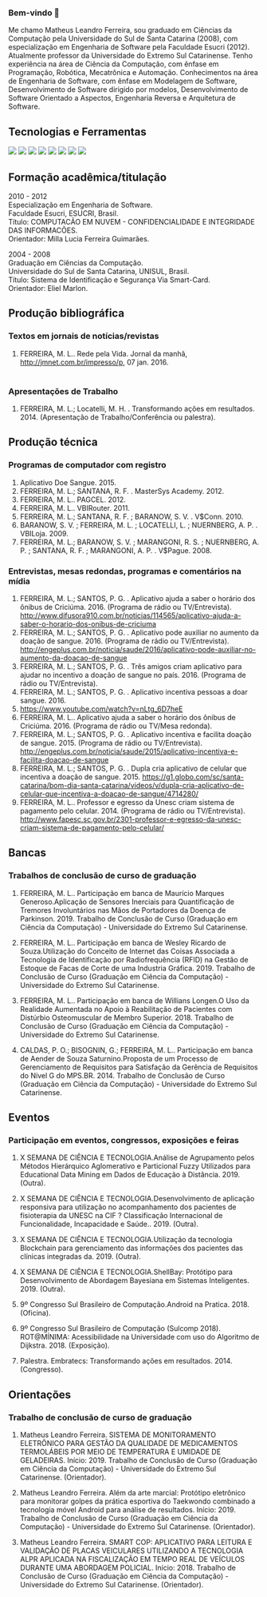 ### Bem-vindo 👋

Me chamo Matheus Leandro Ferreira, sou graduado em Ciências da Computação pela Universidade do Sul de Santa Catarina (2008), com especialização em Engenharia de Software pela Faculdade Esucri (2012). Atualmente professor da Universidade do Extremo Sul Catarinense. Tenho experiência na área de Ciência da Computação, com ênfase em Programação, Robótica, Mecatrônica e Automação. Conhecimentos na área de Engenharia de Software, com ênfase em Modelagem de Software, Desenvolvimento de Software dirigido por modelos, Desenvolvimento de Software Orientado a Aspectos, Engenharia Reversa e Arquitetura de Software.

## Tecnologias e Ferramentas
<img src="https://img.shields.io/badge/JAVA-blue?style=for-the-badge&logo=java&logoColor=black"> <img src="https://img.shields.io/badge/Node.js-43853D?style=for-the-badge&logo=node.js&logoColor=white"> <img src="https://img.shields.io/badge/TypeScript-007ACC?style=for-the-badge&logo=typescript&logoColor=white"> <img src="https://img.shields.io/badge/CSharp-E34F26?style=for-the-badge&logo=csharp&logoColor=white"> <img src="https://img.shields.io/badge/CSS3-1572B6?style=for-the-badge&logo=css3&logoColor=white"> <img src="https://img.shields.io/badge/Android-1572B6?style=for-the-badge&logo=android&logoColor=green"> <img src="https://img.shields.io/badge/Python-20232A?style=for-the-badge&logo=python&logoColor=61DAFB"> <img src="https://img.shields.io/badge/AspNetCore-DD0031?style=for-the-badge&logo=AspNet&logoColor=white">

## Formação acadêmica/titulação
2010 - 2012<br>
Especialização em Engenharia de Software.<br>
Faculdade Esucri, ESUCRI, Brasil.<br>
Título: COMPUTACÃO EM NUVEM - CONFIDENCIALIDADE E INTEGRIDADE DAS INFORMACÕES.<br>
Orientador: Milla Lucia Ferreira Guimarães.<br>

2004 - 2008<br>
Graduação em Ciências da Computação.<br>
Universidade do Sul de Santa Catarina, UNISUL, Brasil.<br>
Título: Sistema de Identificação e Segurança Via Smart-Card.<br>
Orientador: Eliel Marlon.<br>

## Produção bibliográfica
### Textos em jornais de notícias/revistas<br>
1. FERREIRA, M. L.. Rede pela Vida. Jornal da manhã, http://jmnet.com.br/impresso/p, 07 jan. 2016.<br><br>

### Apresentações de Trabalho<br>
1. FERREIRA, M. L.; Locatelli, M. H. . Transformando ações em resultados. 2014. (Apresentação de Trabalho/Conferência ou palestra).<br>

## Produção técnica
### Programas de computador com registro<br>
1. Aplicativo Doe Sangue. 2015.<br>
2. FERREIRA, M. L.; SANTANA, R. F. . MasterSys Academy. 2012.<br>
3. FERREIRA, M. L.. PAGCEL. 2012.<br>
4. FERREIRA, M. L.. VBIRouter. 2011.<br>
5. FERREIRA, M. L.; SANTANA, R. F. ; BARANOW, S. V. . V$Conn. 2010.<br>
6. BARANOW, S. V. ; FERREIRA, M. L. ; LOCATELLI, L. ; NUERNBERG, A. P. . VBILoja. 2009.<br>
7. FERREIRA, M. L.; BARANOW, S. V. ; MARANGONI, R. S. ; NUERNBERG, A. P. ; SANTANA, R. F. ; MARANGONI, A. P. . V$Pague. 2008.<br>

### Entrevistas, mesas redondas, programas e comentários na mídia
1. FERREIRA, M. L.; SANTOS, P. G. . Aplicativo ajuda a saber o horário dos ônibus de Criciúma. 2016. (Programa de rádio ou TV/Entrevista). http://www.difusora910.com.br/noticias/114565/aplicativo-ajuda-a-saber-o-horario-dos-onibus-de-criciuma <br>
2. FERREIRA, M. L.; SANTOS, P. G. . Aplicativo pode auxiliar no aumento da doação de sangue. 2016. (Programa de rádio ou TV/Entrevista). http://engeplus.com.br/noticia/saude/2016/aplicativo-pode-auxiliar-no-aumento-da-doacao-de-sangue <br>
3. FERREIRA, M. L.; SANTOS, P. G. . Três amigos criam aplicativo para ajudar no incentivo a doação de sangue no país. 2016. (Programa de rádio ou TV/Entrevista). <br>
4. FERREIRA, M. L.; SANTOS, P. G. . Aplicativo incentiva pessoas a doar sangue. 2016.
5. https://www.youtube.com/watch?v=nLtg_6D7heE <br>
6. FERREIRA, M. L.. Aplicativo ajuda a saber o horário dos ônibus de Criciúma. 2016. (Programa de rádio ou TV/Mesa redonda). <br>
7. FERREIRA, M. L.; SANTOS, P. G. . Aplicativo incentiva e facilita doação de sangue. 2015. (Programa de rádio ou TV/Entrevista). http://engeplus.com.br/noticia/saude/2015/aplicativo-incentiva-e-facilita-doacao-de-sangue<br> 
9. FERREIRA, M. L.; SANTOS, P. G. . Dupla cria aplicativo de celular que incentiva a doação de sangue. 2015. https://g1.globo.com/sc/santa-catarina/bom-dia-santa-catarina/videos/v/dupla-cria-aplicativo-de-celular-que-incentiva-a-doacao-de-sangue/4714280/<br>
10. FERREIRA, M. L.. Professor e egresso da Unesc criam sistema de pagamento pelo celular. 2014. (Programa de rádio ou TV/Entrevista). http://www.fapesc.sc.gov.br/2301-professor-e-egresso-da-unesc-criam-sistema-de-pagamento-pelo-celular/ <br>

## Bancas
### Trabalhos de conclusão de curso de graduação
1. FERREIRA, M. L.. Participação em banca de Maurício Marques Generoso.Aplicação de Sensores Inerciais para Quantificação de Tremores Involuntários nas Mãos de Portadores da Doença de Parkinson. 2019. Trabalho de Conclusão de Curso (Graduação em Ciência da Computação) - Universidade do Extremo Sul Catarinense.

2. FERREIRA, M. L.. Participação em banca de Wesley Ricardo de Souza.Utilização do Conceito de Internet das Coisas Associada a Tecnologia de Identificação por Radiofrequência (RFID) na Gestão de Estoque de Facas de Corte de uma Industria Gráfica. 2019. Trabalho de Conclusão de Curso (Graduação em Ciência da Computação) - Universidade do Extremo Sul Catarinense.

3. FERREIRA, M. L.. Participação em banca de Willians Longen.O Uso da Realidade Aumentada no Apoio à Reabilitação de Pacientes com Distúrbio Osteomuscular de Membro Superior. 2018. Trabalho de Conclusão de Curso (Graduação em Ciência da Computação) - Universidade do Extremo Sul Catarinense.

4. CALDAS, P. O.; BISOGNIN, G.; FERREIRA, M. L.. Participação em banca de Aender de Souza Saturnino.Proposta de um Processo de Gerenciamento de Requisitos para Satisfação da Gerência de Requisitos do Nível G do MPS.BR. 2014. Trabalho de Conclusão de Curso (Graduação em Ciência da Computação) - Universidade do Extremo Sul Catarinense.
 
## Eventos
### Participação em eventos, congressos, exposições e feiras
1. X SEMANA DE CIÊNCIA E TECNOLOGIA.Análise de Agrupamento pelos Métodos Hierárquico Aglomerativo e Particional Fuzzy Utilizados para Educational Data Mining em Dados de Educação à Distância. 2019. (Outra).

2. X SEMANA DE CIÊNCIA E TECNOLOGIA.Desenvolvimento de aplicação responsiva para utilização no acompanhamento dos pacientes de fisioterapia da UNESC na CIF ? Classificação Internacional de Funcionalidade, Incapacidade e Saúde.. 2019. (Outra).

3. X SEMANA DE CIÊNCIA E TECNOLOGIA.Utilização da tecnologia Blockchain para gerenciamento das informações dos pacientes das clínicas integradas da. 2019. (Outra).

4. X SEMANA DE CIÊNCIA E TECNOLOGIA.ShellBay: Protótipo para Desenvolvimento de Abordagem Bayesiana em Sistemas Inteligentes. 2019. (Outra).

5. 9º Congresso Sul Brasileiro de Computação.Android na Pratica. 2018. (Oficina).

6. 9º Congresso Sul Brasileiro de Computação (Sulcomp 2018). ROT@MÍNIMA: Acessibilidade na Universidade com uso do Algoritmo de Dijkstra. 2018. (Exposição).

7. Palestra. Embratecs: Transformando ações em resultados. 2014. (Congresso).

## Orientações
### Trabalho de conclusão de curso de graduação
1. Matheus Leandro Ferreira. SISTEMA DE MONITORAMENTO ELETRÔNICO PARA GESTÃO DA QUALIDADE DE MEDICAMENTOS TERMOLÁBEIS POR MEIO DE TEMPERATURA E UMIDADE DE GELADEIRAS. Início: 2019. Trabalho de Conclusão de Curso (Graduação em Ciência da Computação) - Universidade do Extremo Sul Catarinense. (Orientador).

2. Matheus Leandro Ferreira. Além da arte marcial: Protótipo eletrônico para monitorar golpes da prática esportiva do Taekwondo combinado a tecnologia móvel Android para análise de resultados. Início: 2019. Trabalho de Conclusão de Curso (Graduação em Ciência da Computação) - Universidade do Extremo Sul Catarinense. (Orientador).

3. Matheus Leandro Ferreira. SMART COP: APLICATIVO PARA LEITURA E VALIDAÇÃO DE PLACAS VEICULARES UTILIZANDO A TECNOLOGIA ALPR APLICADA NA FISCALIZAÇÃO EM TEMPO REAL DE VEÍCULOS DURANTE UMA ABORDAGEM POLICIAL. Início: 2018. Trabalho de Conclusão de Curso (Graduação em Ciência da Computação) - Universidade do Extremo Sul Catarinense. (Orientador).
 
<!--
**matheuslf/matheuslf** is a ✨ _special_ ✨ repository because its `README.md` (this file) appears on your GitHub profile.

Here are some ideas to get you started:

- 🔭 I’m currently working on ...
- 🌱 I’m currently learning ...
- 👯 I’m looking to collaborate on ...
- 🤔 I’m looking for help with ...
- 💬 Ask me about ...
- 📫 How to reach me: ...
- 😄 Pronouns: ...
- ⚡ Fun fact: ...
-->
